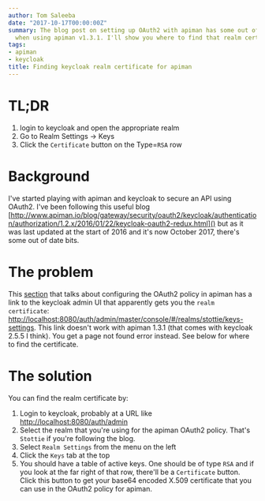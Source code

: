 ```yaml
---
author: Tom Saleeba
date: "2017-10-17T00:00:00Z"
summary: The blog post on setting up OAuth2 with apiman has some out of date bits
  when using apiman v1.3.1. I'll show you where to find that realm certificate.
tags:
- apiman
- keycloak
title: Finding keycloak realm certificate for apiman
---
```


# TL;DR
 1. login to keycloak and open the appropriate realm
 1. Go to Realm Settings -> Keys
 1. Click the `Certificate` button on the Type=`RSA` row

# Background
I've started playing with apiman and keycloak to secure an API using OAuth2. I've been following this useful blog [http://www.apiman.io/blog/gateway/security/oauth2/keycloak/authentication/authorization/1.2.x/2016/01/22/keycloak-oauth2-redux.html]() but as it was last updated at the start of 2016 and it's now October 2017, there's some out of date bits.

# The problem
This [section](http://www.apiman.io/blog/gateway/security/oauth2/keycloak/authentication/authorization/1.2.x/2016/01/22/keycloak-oauth2-redux.html#apiman-oauth2-policy) that talks about configuring the OAuth2 policy in apiman has a link to the keycloak admin UI that apparently gets you the `realm certificate`: [http://localhost:8080/auth/admin/master/console/#/realms/stottie/keys-settings](). This link doesn't work with apiman 1.3.1 (that comes with keycloak 2.5.5 I think). You get a page not found error instead. See below for where to find the certificate.

# The solution
You can find the realm certificate by:
 1. Login to keycloak, probably at a URL like [http://localhost:8080/auth/admin]()
 1. Select the realm that you're using for the apiman OAuth2 policy. That's `Stottie` if you're following the blog.
 1. Select `Realm Settings` from the menu on the left
 1. Click the `Keys` tab at the top
 1. You should have a table of active keys. One should be of type `RSA` and if you look at the far right of that row, there'll be a `Certificate` button. Click this button to get your base64 encoded X.509 certificate that you can use in the OAuth2 policy for apiman.
 